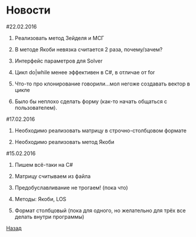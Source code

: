 Новости
=========================
#22.02.2016
1. Реализовать метод Зейделя и МСГ

2. В методе Якоби невязка считается 2 раза, почему/зачем?

3. Интерфейс параметров для Solver 

4. Цикл do|while менее эффективен в C#, в отличае от for

5. Что-то про клонирование говорили...мол негоже создавать вектор в цикле

6. Было бы неплохо сделать форму (как-то начать общаться с пользователем).


#17.02.2016
1. Необходимо реализовать матрицу в строчно-столбцовом формате

2. Необходимо реализовать метод Якоби

#15.02.2016
1. Пишем всё-таки на C#

2. Матрицу считываем из файла

3. Предобуславливание не трогаем! (пока что)

4. Методы: Якоби, LOS

5. Формат столбцовый (пока для одного, но желательно для трёх все делать внутри программы)

[Назад](https://github.com/SLAEPM23/SLAE)
